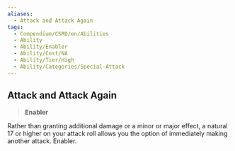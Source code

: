 ```yaml
---
aliases:
  - Attack and Attack Again
tags:
  - Compendium/CSRD/en/Abilities
  - Ability
  - Ability/Enabler
  - Ability/Cost/NA
  - Ability/Tier/High
  - Ability/Categories/Special-Attack
---
```

  
    
## Attack and Attack Again    
>**Enabler**  
    
Rather than granting additional damage or a minor or major effect, a natural 17 or higher on your attack roll allows you the option of immediately making another attack. Enabler.